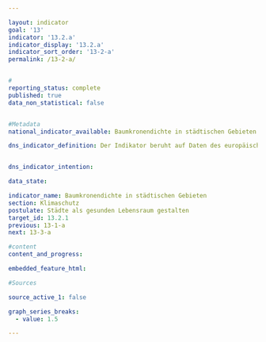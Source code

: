 ```yaml
---

layout: indicator        
goal: '13'        
indicator: '13.2.a'        
indicator_display: '13.2.a'        
indicator_sort_order: '13-2-a'        
permalink: /13-2-a/        


#
reporting_status: complete        
published: true        
data_non_statistical: false        


#Metadata        
national_indicator_available: Baumkronendichte in städtischen Gebieten  

dns_indicator_definition: Der Indikator beruht auf Daten des europäischen Copernicus-Programm zur Dichte der Baumkronenbedeckung. Für die Erstellung dieses Datensatzes werden Satellitendaten automatisiert ausgewertet und für jede betrachtete Flächenzelle die Kronendichte in Prozent berechnet. Für den Indikator werden die Daten aggregiert und der Mittelwert über alle Flächenzellen gebildet. Dieser Datensatz als Teil des „High Resolution Layers“ (HRL) Wald, ist jedoch auch in städtischen Gebieten aussagekräftig. Der Indikator weist demnach keine grasbewachsenen oder buschigen Flächen in Parks aus.<br>Die Daten zur Baumkronendichte liegen flächendeckend für ganz Deutschland vor. Somit lässt sich der Indikator für alle städtische Gebiete oder für Städte ab einer bestimmten Größe (beispielsweise mit mehr als 50 000 Einwohnerinnen und Einwohnern) berechnen. Städtische Gebiete sind hier als die Ortslage des Landbedeckungsmodells Deutschlands (LBM-DE) vom Bundesamt für Kartographie und Geodäsie (BKG) definiert (diese Definition von städtischen Gebieten ist räumlich feiner als die DEGURBA Klassifizierung der EU). Unter Ortslage ist eine im Zusammenhang bebaute Fläche mit einer Ausdehnung von mindestens etwa 10 Hektar (ha) oder zehn Anwesen zu verstehen. Die Daten für den Indikator werden ab dem Jahr 2012 in dreijährigem Turnus bereitgestellt. Ende des Jahres 2023 soll der Indikator für das Jahr 2021 verfügbar sein. Voraussichtlich ab 2024 ist eine jährliche Bereitstellung der Daten rückwirkend ab dem Jahr 2018 geplant.


dns_indicator_intention:

data_state:     

indicator_name: Baumkronendichte in städtischen Gebieten        
section: Klimaschutz        
postulate: Städte als gesunden Lebensraum gestalten       
target_id: 13.2.1        
previous: 13-1-a        
next: 13-3-a        

#content         
content_and_progress:

embedded_feature_html:        

#Sources        

source_active_1: false

graph_series_breaks:
  - value: 1.5   

---
```

